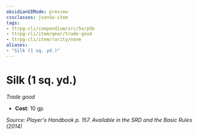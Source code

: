 ```yaml
---
obsidianUIMode: preview
cssclasses: json5e-item
tags:
- ttrpg-cli/compendium/src/5e/phb
- ttrpg-cli/item/gear/trade-good
- ttrpg-cli/item/rarity/none
aliases: 
- "Silk (1 sq. yd.)"
---
```

# Silk (1 sq. yd.)
*Trade good*  

- **Cost**: 10 gp

*Source: Player's Handbook p. 157. Available in the <span title='Systems Reference Document (5.1)'>SRD</span> and the Basic Rules (2014)*